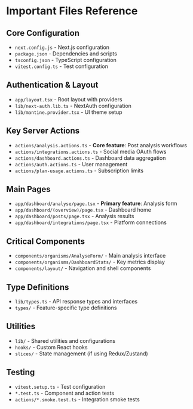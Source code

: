 # Important Files Reference

## Core Configuration
- `next.config.js` - Next.js configuration
- `package.json` - Dependencies and scripts
- `tsconfig.json` - TypeScript configuration
- `vitest.config.ts` - Test configuration

## Authentication & Layout
- `app/layout.tsx` - Root layout with providers
- `lib/next-auth.lib.ts` - NextAuth configuration
- `lib/mantine.provider.tsx` - UI theme setup

## Key Server Actions
- `actions/analysis.actions.ts` - **Core feature**: Post analysis workflows
- `actions/integrations.actions.ts` - Social media OAuth flows
- `actions/dashboard.actions.ts` - Dashboard data aggregation
- `actions/auth.actions.ts` - User management
- `actions/plan-usage.actions.ts` - Subscription limits

## Main Pages
- `app/dashboard/analyse/page.tsx` - **Primary feature**: Analysis form
- `app/dashboard/(overview)/page.tsx` - Dashboard home
- `app/dashboard/posts/page.tsx` - Analysis results
- `app/dashboard/integrations/page.tsx` - Platform connections

## Critical Components
- `components/organisms/AnalyseForm/` - Main analysis interface
- `components/organisms/DashboardStats/` - Key metrics display
- `components/layout/` - Navigation and shell components

## Type Definitions
- `lib/types.ts` - API response types and interfaces
- `types/` - Feature-specific type definitions

## Utilities
- `lib/` - Shared utilities and configurations
- `hooks/` - Custom React hooks
- `slices/` - State management (if using Redux/Zustand)

## Testing
- `vitest.setup.ts` - Test configuration
- `*.test.ts` - Component and action tests
- `actions/*.smoke.test.ts` - Integration smoke tests
